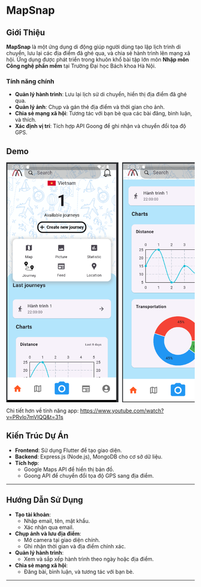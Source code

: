 # MapSnap

## Giới Thiệu
**MapSnap** là một ứng dụng di động giúp người dùng tạo lập lịch trình di chuyển, lưu lại các địa điểm đã ghé qua, và chia sẻ hành trình lên mạng xã hội. Ứng dụng được phát triển trong khuôn khổ bài tập lớn môn **Nhập môn Công nghệ phần mềm** tại Trường Đại học Bách khoa Hà Nội.

### Tính năng chính
- **Quản lý hành trình**: Lưu lại lịch sử di chuyển, hiển thị địa điểm đã ghé qua.
- **Quản lý ảnh**: Chụp và gán thẻ địa điểm và thời gian cho ảnh.
- **Chia sẻ mạng xã hội**: Tương tác với bạn bè qua các bài đăng, bình luận, và thích.
- **Xác định vị trí**: Tích hợp API Goong để ghi nhận và chuyển đổi tọa độ GPS.

## Demo

<div style="display: flex; overflow-x: auto; gap: 10px;">
  <img src="demo/demo1.png" alt="Ảnh 1" style="width: 300px; height: auto;">
  <img src="demo/demo2.png" alt="Ảnh 2" style="width: 300px; height: auto;">
  <img src="demo/demo3.png" alt="Ảnh 3" style="width: 300px; height: auto;">
  <img src="demo/demo4.png" alt="Ảnh 1" style="width: 300px; height: auto;">
  <img src="demo/demo5.png" alt="Ảnh 2" style="width: 300px; height: auto;">
  <img src="demo/demo6.png" alt="Ảnh 3" style="width: 300px; height: auto;">
</div>

Chi tiết hơn về tính năng app: https://www.youtube.com/watch?v=PRvlo7mVIQQ&t=31s

## Kiến Trúc Dự Án
- **Frontend**: Sử dụng Flutter để tạo giao diện.
- **Backend**: Express.js (Node.js), MongoDB cho cơ sở dữ liệu.
- **Tích hợp**:
  - Google Maps API để hiển thị bản đồ.
  - Goong API để chuyển đổi tọa độ GPS sang địa điểm.

---

## Hướng Dẫn Sử Dụng
- **Tạo tài khoản**:
  - Nhập email, tên, mật khẩu.
  - Xác nhận qua email.
- **Chụp ảnh và lưu địa điểm**:
  - Mở camera tại giao diện chính.
  - Ghi nhận thời gian và địa điểm chính xác.
- **Quản lý hành trình**:
  - Xem và sắp xếp hành trình theo ngày hoặc địa điểm.
- **Chia sẻ mạng xã hội**:
  - Đăng bài, bình luận, và tương tác với bạn bè.

---


